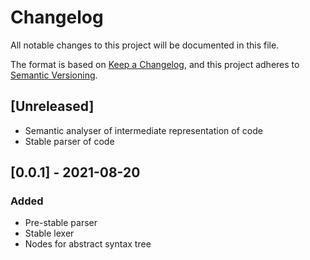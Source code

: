 # Changelog
All notable changes to this project will be documented in this file.

The format is based on [Keep a Changelog](https://keepachangelog.com/en/1.0.0/),
and this project adheres to [Semantic Versioning](https://semver.org/spec/v2.0.0.html).

## [Unreleased]
- Semantic analyser of intermediate representation of code
- Stable parser of code

## [0.0.1] - 2021-08-20
### Added
- Pre-stable parser
- Stable lexer 
- Nodes for abstract syntax tree
